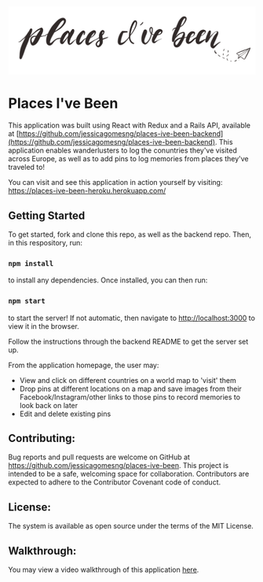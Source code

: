 <img src="https://github.com/jessicagomesng/places-ive-been/blob/main/src/css/images/logo.png" alt="Places I've Been logo" />

# Places I've Been

This application was built using React with Redux and a Rails API, available at [https://github.com/jessicagomesng/places-ive-been-backend](https://github.com/jessicagomesng/places-ive-been-backend). This application enables wanderlusters to log the conuntries they've visited across Europe, as well as to add pins to log memories from places they've traveled to! 

You can visit and see this application in action yourself by visiting:
https://places-ive-been-heroku.herokuapp.com/

## Getting Started

To get started, fork and clone this repo, as well as the backend repo. Then, in this respository, run:

### `npm install`

to install any dependencies. Once installed, you can then run:

### `npm start`

to start the server! If not automatic, then navigate to [http://localhost:3000](http://localhost:3000) to view it in the browser. 

Follow the instructions through the backend README to get the server set up. 

From the application homepage, the user may:
* View and click on different countries on a world map to 'visit' them
* Drop pins at different locations on a map and save images from their Facebook/Instagram/other links to those pins to record memories to look back on later
* Edit and delete existing pins

## Contributing:
Bug reports and pull requests are welcome on GitHub at https://github.com/jessicagomesng/places-ive-been. This project is intended to be a safe, welcoming space for collaboration. Contributors are expected to adhere to the Contributor Covenant code of conduct.

## License:
The system is available as open source under the terms of the MIT License.

## Walkthrough: 
You may view a video walkthrough of this application [here](https://youtu.be/gdvJSoXsqpY).
